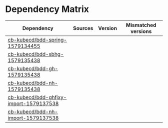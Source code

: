# Dependency Matrix

Dependency | Sources | Version | Mismatched versions
---------- | ------- | ------- | -------------------
[cb-kubecd/bdd-spring-1579134455](https://github.com/cb-kubecd/bdd-spring-1579134455.git) |  | []() | 
[cb-kubecd/bdd-sbhg-1579135438](https://github.com/cb-kubecd/bdd-sbhg-1579135438.git) |  | []() | 
[cb-kubecd/bdd-gh-1579135438](https://github.com/cb-kubecd/bdd-gh-1579135438.git) |  | []() | 
[cb-kubecd/bdd-nh-1579135438](https://github.com/cb-kubecd/bdd-nh-1579135438.git) |  | []() | 
[cb-kubecd/bdd-ghfjxy-import-1579137538](https://github.com/cb-kubecd/bdd-ghfjxy-import-1579137538.git) |  | []() | 
[cb-kubecd/bdd-nh-import-1579137538](https://github.com/cb-kubecd/bdd-nh-import-1579137538.git) |  | []() | 
